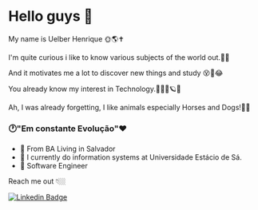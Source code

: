 # Hello guys 👋

My name is Uelber Henrique 🌞🌎✝️

I'm quite curious i like to know various subjects of the world out.👀🧐

And it motivates me a lot to discover new things and study 😵👾😂

You already know my interest in Technology.👨🏼‍💻🪐💥

Ah, I was already forgetting, I like animals especially Horses and Dogs!🐎🐶

### 🕐"Em constante Evolução"❤️

- 🏡 From BA Living in Salvador
- 🏹  I currently do information systems at Universidade Estácio de Sá. 
- 🎯 Software Engineer

Reach me out 👇🏼

[![Linkedin Badge](https://img.shields.io/badge/-LinkedIn-blue?style=flat-square&logo=Linkedin&logoColor=white&link=https://www.linkedin.com/in/uelber-henrique-0a2006155/)](https://www.linkedin.com/in/uelber-henrique-0a2006155/) 

<!--
**uelberhenrique/uelberhenrique** is a ✨ _special_ ✨ repository because its `README.md` (this file) appears on your GitHub profile.

